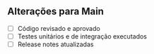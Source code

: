 ## Alterações para Main
- [ ] Código revisado e aprovado
- [ ] Testes unitários e de integração executados
- [ ] Release notes atualizadas